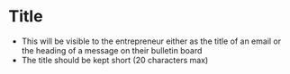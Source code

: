 # Title 
- This will be visible to the entrepreneur either as the title of an email or the heading of a message on their bulletin board
- The title should be kept short (20 characters max)